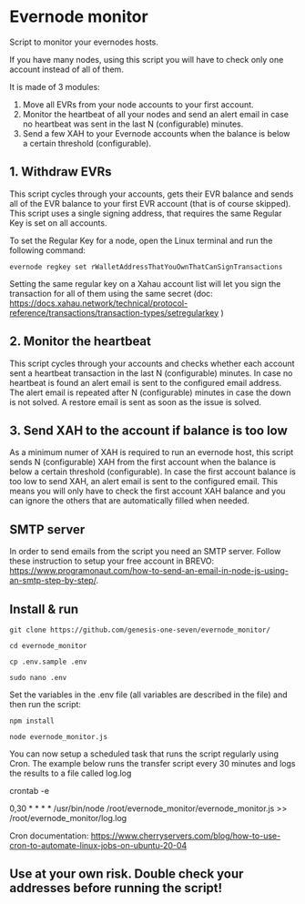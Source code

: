 # Evernode monitor

Script to monitor your evernodes hosts. 

If you have many nodes, using this script you will have to check only one account instead of all of them.

It is made of 3 modules:

1. Move all EVRs from your node accounts to your first account.
2. Monitor the heartbeat of all your nodes and send an alert email in case no heartbeat was sent in the last N (configurable) minutes.
3. Send a few XAH to your Evernode accounts when the balance is below a certain threshold (configurable).

## 1. Withdraw EVRs

This script cycles through your accounts, gets their EVR balance and sends all of the EVR balance to your first EVR account (that is of course skipped). 
This script uses a single signing address, that requires the same Regular Key is set on all accounts.
 
To set the Regular Key for a node, open the Linux terminal and run the following command: 

```
evernode regkey set rWalletAddressThatYouOwnThatCanSignTransactions
```

Setting the same regular key on a Xahau account list will let you sign the transaction for all of them using the same secret (doc: https://docs.xahau.network/technical/protocol-reference/transactions/transaction-types/setregularkey )

## 2. Monitor the heartbeat

This script cycles through your accounts and checks whether each account sent a heartbeat transaction in the last N (configurable) minutes. In case no heartbeat is found an alert email is sent to the configured email address. The alert email is repeated after N (configurable) minutes in case the down is not solved. A restore email is sent as soon as the issue is solved.

## 3. Send XAH to the account if balance is too low

As a minimum numer of XAH is required to run an evernode host, this script sends N (configurable) XAH from the first account when the balance is below a certain threshold (configurable). In case the first account balance is too low to send XAH, an alert email is sent to the configured email. This means you will only have to check the first account XAH balance and you can ignore the others that are automatically filled when needed.

## SMTP server

In order to send emails from the script you need an SMTP server. Follow these instruction to setup your free account in BREVO: https://www.programonaut.com/how-to-send-an-email-in-node-js-using-an-smtp-step-by-step/. 

## Install & run

```
git clone https://github.com/genesis-one-seven/evernode_monitor/

cd evernode_monitor

cp .env.sample .env 

sudo nano .env
```

Set the variables in the .env file (all variables are described in the file) and then run the script:

```
npm install

node evernode_monitor.js
```

You can now setup a scheduled task that runs the script regularly using Cron.
The example below runs the transfer script every 30 minutes and logs the results to a file called log.log

crontab -e

0,30 * * * * /usr/bin/node /root/evernode_monitor/evernode_monitor.js >> /root/evernode_monitor/log.log

Cron documentation: https://www.cherryservers.com/blog/how-to-use-cron-to-automate-linux-jobs-on-ubuntu-20-04


## Use at your own risk. Double check your addresses before running the script!